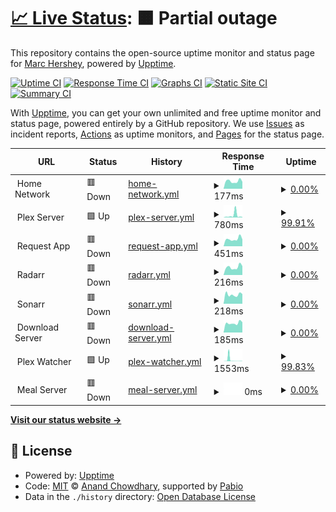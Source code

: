 # [📈 Live Status](https://status.hershey.co): <!--live status--> **🟧 Partial outage**

This repository contains the open-source uptime monitor and status page for [Marc Hershey](https://marc.hershey.co), powered by [Upptime](https://github.com/upptime/upptime).

[![Uptime CI](https://github.com/marchershey/status/workflows/Uptime%20CI/badge.svg)](https://github.com/marchershey/status/actions?query=workflow%3A%22Uptime+CI%22)
[![Response Time CI](https://github.com/marchershey/status/workflows/Response%20Time%20CI/badge.svg)](https://github.com/marchershey/status/actions?query=workflow%3A%22Response+Time+CI%22)
[![Graphs CI](https://github.com/marchershey/status/workflows/Graphs%20CI/badge.svg)](https://github.com/marchershey/status/actions?query=workflow%3A%22Graphs+CI%22)
[![Static Site CI](https://github.com/marchershey/status/workflows/Static%20Site%20CI/badge.svg)](https://github.com/marchershey/status/actions?query=workflow%3A%22Static+Site+CI%22)
[![Summary CI](https://github.com/marchershey/status/workflows/Summary%20CI/badge.svg)](https://github.com/marchershey/status/actions?query=workflow%3A%22Summary+CI%22)

With [Upptime](https://upptime.js.org), you can get your own unlimited and free uptime monitor and status page, powered entirely by a GitHub repository. We use [Issues](https://github.com/marchershey/status/issues) as incident reports, [Actions](https://github.com/marchershey/status/actions) as uptime monitors, and [Pages](https://status.hershey.co) for the status page.

<!--start: status pages-->
<!-- This summary is generated by Upptime (https://github.com/upptime/upptime) -->
<!-- Do not edit this manually, your changes will be overwritten -->
<!-- prettier-ignore -->
| URL | Status | History | Response Time | Uptime |
| --- | ------ | ------- | ------------- | ------ |
| <img alt="" src="https://icons.duckduckgo.com/ip3/null.ico" height="13"> Home Network | 🟥 Down | [home-network.yml](https://github.com/marchershey/status/commits/HEAD/history/home-network.yml) | <details><summary><img alt="Response time graph" src="./graphs/home-network/response-time-week.png" height="20"> 177ms</summary><br><a href="https://status.hershey.co/history/home-network"><img alt="Response time 566" src="https://img.shields.io/endpoint?url=https%3A%2F%2Fraw.githubusercontent.com%2Fmarchershey%2Fstatus%2FHEAD%2Fapi%2Fhome-network%2Fresponse-time.json"></a><br><a href="https://status.hershey.co/history/home-network"><img alt="24-hour response time 163" src="https://img.shields.io/endpoint?url=https%3A%2F%2Fraw.githubusercontent.com%2Fmarchershey%2Fstatus%2FHEAD%2Fapi%2Fhome-network%2Fresponse-time-day.json"></a><br><a href="https://status.hershey.co/history/home-network"><img alt="7-day response time 177" src="https://img.shields.io/endpoint?url=https%3A%2F%2Fraw.githubusercontent.com%2Fmarchershey%2Fstatus%2FHEAD%2Fapi%2Fhome-network%2Fresponse-time-week.json"></a><br><a href="https://status.hershey.co/history/home-network"><img alt="30-day response time 319" src="https://img.shields.io/endpoint?url=https%3A%2F%2Fraw.githubusercontent.com%2Fmarchershey%2Fstatus%2FHEAD%2Fapi%2Fhome-network%2Fresponse-time-month.json"></a><br><a href="https://status.hershey.co/history/home-network"><img alt="1-year response time 566" src="https://img.shields.io/endpoint?url=https%3A%2F%2Fraw.githubusercontent.com%2Fmarchershey%2Fstatus%2FHEAD%2Fapi%2Fhome-network%2Fresponse-time-year.json"></a></details> | <details><summary><a href="https://status.hershey.co/history/home-network">0.00%</a></summary><a href="https://status.hershey.co/history/home-network"><img alt="All-time uptime 36.12%" src="https://img.shields.io/endpoint?url=https%3A%2F%2Fraw.githubusercontent.com%2Fmarchershey%2Fstatus%2FHEAD%2Fapi%2Fhome-network%2Fuptime.json"></a><br><a href="https://status.hershey.co/history/home-network"><img alt="24-hour uptime 0.00%" src="https://img.shields.io/endpoint?url=https%3A%2F%2Fraw.githubusercontent.com%2Fmarchershey%2Fstatus%2FHEAD%2Fapi%2Fhome-network%2Fuptime-day.json"></a><br><a href="https://status.hershey.co/history/home-network"><img alt="7-day uptime 0.00%" src="https://img.shields.io/endpoint?url=https%3A%2F%2Fraw.githubusercontent.com%2Fmarchershey%2Fstatus%2FHEAD%2Fapi%2Fhome-network%2Fuptime-week.json"></a><br><a href="https://status.hershey.co/history/home-network"><img alt="30-day uptime 7.96%" src="https://img.shields.io/endpoint?url=https%3A%2F%2Fraw.githubusercontent.com%2Fmarchershey%2Fstatus%2FHEAD%2Fapi%2Fhome-network%2Fuptime-month.json"></a><br><a href="https://status.hershey.co/history/home-network"><img alt="1-year uptime 36.12%" src="https://img.shields.io/endpoint?url=https%3A%2F%2Fraw.githubusercontent.com%2Fmarchershey%2Fstatus%2FHEAD%2Fapi%2Fhome-network%2Fuptime-year.json"></a></details>
| <img alt="" src="https://icons.duckduckgo.com/ip3/null.ico" height="13"> Plex Server | 🟩 Up | [plex-server.yml](https://github.com/marchershey/status/commits/HEAD/history/plex-server.yml) | <details><summary><img alt="Response time graph" src="./graphs/plex-server/response-time-week.png" height="20"> 780ms</summary><br><a href="https://status.hershey.co/history/plex-server"><img alt="Response time 320" src="https://img.shields.io/endpoint?url=https%3A%2F%2Fraw.githubusercontent.com%2Fmarchershey%2Fstatus%2FHEAD%2Fapi%2Fplex-server%2Fresponse-time.json"></a><br><a href="https://status.hershey.co/history/plex-server"><img alt="24-hour response time 175" src="https://img.shields.io/endpoint?url=https%3A%2F%2Fraw.githubusercontent.com%2Fmarchershey%2Fstatus%2FHEAD%2Fapi%2Fplex-server%2Fresponse-time-day.json"></a><br><a href="https://status.hershey.co/history/plex-server"><img alt="7-day response time 780" src="https://img.shields.io/endpoint?url=https%3A%2F%2Fraw.githubusercontent.com%2Fmarchershey%2Fstatus%2FHEAD%2Fapi%2Fplex-server%2Fresponse-time-week.json"></a><br><a href="https://status.hershey.co/history/plex-server"><img alt="30-day response time 567" src="https://img.shields.io/endpoint?url=https%3A%2F%2Fraw.githubusercontent.com%2Fmarchershey%2Fstatus%2FHEAD%2Fapi%2Fplex-server%2Fresponse-time-month.json"></a><br><a href="https://status.hershey.co/history/plex-server"><img alt="1-year response time 320" src="https://img.shields.io/endpoint?url=https%3A%2F%2Fraw.githubusercontent.com%2Fmarchershey%2Fstatus%2FHEAD%2Fapi%2Fplex-server%2Fresponse-time-year.json"></a></details> | <details><summary><a href="https://status.hershey.co/history/plex-server">99.91%</a></summary><a href="https://status.hershey.co/history/plex-server"><img alt="All-time uptime 99.11%" src="https://img.shields.io/endpoint?url=https%3A%2F%2Fraw.githubusercontent.com%2Fmarchershey%2Fstatus%2FHEAD%2Fapi%2Fplex-server%2Fuptime.json"></a><br><a href="https://status.hershey.co/history/plex-server"><img alt="24-hour uptime 100.00%" src="https://img.shields.io/endpoint?url=https%3A%2F%2Fraw.githubusercontent.com%2Fmarchershey%2Fstatus%2FHEAD%2Fapi%2Fplex-server%2Fuptime-day.json"></a><br><a href="https://status.hershey.co/history/plex-server"><img alt="7-day uptime 99.91%" src="https://img.shields.io/endpoint?url=https%3A%2F%2Fraw.githubusercontent.com%2Fmarchershey%2Fstatus%2FHEAD%2Fapi%2Fplex-server%2Fuptime-week.json"></a><br><a href="https://status.hershey.co/history/plex-server"><img alt="30-day uptime 99.65%" src="https://img.shields.io/endpoint?url=https%3A%2F%2Fraw.githubusercontent.com%2Fmarchershey%2Fstatus%2FHEAD%2Fapi%2Fplex-server%2Fuptime-month.json"></a><br><a href="https://status.hershey.co/history/plex-server"><img alt="1-year uptime 99.11%" src="https://img.shields.io/endpoint?url=https%3A%2F%2Fraw.githubusercontent.com%2Fmarchershey%2Fstatus%2FHEAD%2Fapi%2Fplex-server%2Fuptime-year.json"></a></details>
| <img alt="" src="https://icons.duckduckgo.com/ip3/null.ico" height="13"> Request App | 🟥 Down | [request-app.yml](https://github.com/marchershey/status/commits/HEAD/history/request-app.yml) | <details><summary><img alt="Response time graph" src="./graphs/request-app/response-time-week.png" height="20"> 451ms</summary><br><a href="https://status.hershey.co/history/request-app"><img alt="Response time 524" src="https://img.shields.io/endpoint?url=https%3A%2F%2Fraw.githubusercontent.com%2Fmarchershey%2Fstatus%2FHEAD%2Fapi%2Frequest-app%2Fresponse-time.json"></a><br><a href="https://status.hershey.co/history/request-app"><img alt="24-hour response time 428" src="https://img.shields.io/endpoint?url=https%3A%2F%2Fraw.githubusercontent.com%2Fmarchershey%2Fstatus%2FHEAD%2Fapi%2Frequest-app%2Fresponse-time-day.json"></a><br><a href="https://status.hershey.co/history/request-app"><img alt="7-day response time 451" src="https://img.shields.io/endpoint?url=https%3A%2F%2Fraw.githubusercontent.com%2Fmarchershey%2Fstatus%2FHEAD%2Fapi%2Frequest-app%2Fresponse-time-week.json"></a><br><a href="https://status.hershey.co/history/request-app"><img alt="30-day response time 619" src="https://img.shields.io/endpoint?url=https%3A%2F%2Fraw.githubusercontent.com%2Fmarchershey%2Fstatus%2FHEAD%2Fapi%2Frequest-app%2Fresponse-time-month.json"></a><br><a href="https://status.hershey.co/history/request-app"><img alt="1-year response time 524" src="https://img.shields.io/endpoint?url=https%3A%2F%2Fraw.githubusercontent.com%2Fmarchershey%2Fstatus%2FHEAD%2Fapi%2Frequest-app%2Fresponse-time-year.json"></a></details> | <details><summary><a href="https://status.hershey.co/history/request-app">0.00%</a></summary><a href="https://status.hershey.co/history/request-app"><img alt="All-time uptime 40.52%" src="https://img.shields.io/endpoint?url=https%3A%2F%2Fraw.githubusercontent.com%2Fmarchershey%2Fstatus%2FHEAD%2Fapi%2Frequest-app%2Fuptime.json"></a><br><a href="https://status.hershey.co/history/request-app"><img alt="24-hour uptime 0.00%" src="https://img.shields.io/endpoint?url=https%3A%2F%2Fraw.githubusercontent.com%2Fmarchershey%2Fstatus%2FHEAD%2Fapi%2Frequest-app%2Fuptime-day.json"></a><br><a href="https://status.hershey.co/history/request-app"><img alt="7-day uptime 0.00%" src="https://img.shields.io/endpoint?url=https%3A%2F%2Fraw.githubusercontent.com%2Fmarchershey%2Fstatus%2FHEAD%2Fapi%2Frequest-app%2Fuptime-week.json"></a><br><a href="https://status.hershey.co/history/request-app"><img alt="30-day uptime 7.96%" src="https://img.shields.io/endpoint?url=https%3A%2F%2Fraw.githubusercontent.com%2Fmarchershey%2Fstatus%2FHEAD%2Fapi%2Frequest-app%2Fuptime-month.json"></a><br><a href="https://status.hershey.co/history/request-app"><img alt="1-year uptime 40.52%" src="https://img.shields.io/endpoint?url=https%3A%2F%2Fraw.githubusercontent.com%2Fmarchershey%2Fstatus%2FHEAD%2Fapi%2Frequest-app%2Fuptime-year.json"></a></details>
| <img alt="" src="https://icons.duckduckgo.com/ip3/null.ico" height="13"> Radarr | 🟥 Down | [radarr.yml](https://github.com/marchershey/status/commits/HEAD/history/radarr.yml) | <details><summary><img alt="Response time graph" src="./graphs/radarr/response-time-week.png" height="20"> 216ms</summary><br><a href="https://status.hershey.co/history/radarr"><img alt="Response time 352" src="https://img.shields.io/endpoint?url=https%3A%2F%2Fraw.githubusercontent.com%2Fmarchershey%2Fstatus%2FHEAD%2Fapi%2Fradarr%2Fresponse-time.json"></a><br><a href="https://status.hershey.co/history/radarr"><img alt="24-hour response time 245" src="https://img.shields.io/endpoint?url=https%3A%2F%2Fraw.githubusercontent.com%2Fmarchershey%2Fstatus%2FHEAD%2Fapi%2Fradarr%2Fresponse-time-day.json"></a><br><a href="https://status.hershey.co/history/radarr"><img alt="7-day response time 216" src="https://img.shields.io/endpoint?url=https%3A%2F%2Fraw.githubusercontent.com%2Fmarchershey%2Fstatus%2FHEAD%2Fapi%2Fradarr%2Fresponse-time-week.json"></a><br><a href="https://status.hershey.co/history/radarr"><img alt="30-day response time 213" src="https://img.shields.io/endpoint?url=https%3A%2F%2Fraw.githubusercontent.com%2Fmarchershey%2Fstatus%2FHEAD%2Fapi%2Fradarr%2Fresponse-time-month.json"></a><br><a href="https://status.hershey.co/history/radarr"><img alt="1-year response time 352" src="https://img.shields.io/endpoint?url=https%3A%2F%2Fraw.githubusercontent.com%2Fmarchershey%2Fstatus%2FHEAD%2Fapi%2Fradarr%2Fresponse-time-year.json"></a></details> | <details><summary><a href="https://status.hershey.co/history/radarr">0.00%</a></summary><a href="https://status.hershey.co/history/radarr"><img alt="All-time uptime 46.13%" src="https://img.shields.io/endpoint?url=https%3A%2F%2Fraw.githubusercontent.com%2Fmarchershey%2Fstatus%2FHEAD%2Fapi%2Fradarr%2Fuptime.json"></a><br><a href="https://status.hershey.co/history/radarr"><img alt="24-hour uptime 0.00%" src="https://img.shields.io/endpoint?url=https%3A%2F%2Fraw.githubusercontent.com%2Fmarchershey%2Fstatus%2FHEAD%2Fapi%2Fradarr%2Fuptime-day.json"></a><br><a href="https://status.hershey.co/history/radarr"><img alt="7-day uptime 0.00%" src="https://img.shields.io/endpoint?url=https%3A%2F%2Fraw.githubusercontent.com%2Fmarchershey%2Fstatus%2FHEAD%2Fapi%2Fradarr%2Fuptime-week.json"></a><br><a href="https://status.hershey.co/history/radarr"><img alt="30-day uptime 7.96%" src="https://img.shields.io/endpoint?url=https%3A%2F%2Fraw.githubusercontent.com%2Fmarchershey%2Fstatus%2FHEAD%2Fapi%2Fradarr%2Fuptime-month.json"></a><br><a href="https://status.hershey.co/history/radarr"><img alt="1-year uptime 46.13%" src="https://img.shields.io/endpoint?url=https%3A%2F%2Fraw.githubusercontent.com%2Fmarchershey%2Fstatus%2FHEAD%2Fapi%2Fradarr%2Fuptime-year.json"></a></details>
| <img alt="" src="https://icons.duckduckgo.com/ip3/null.ico" height="13"> Sonarr | 🟥 Down | [sonarr.yml](https://github.com/marchershey/status/commits/HEAD/history/sonarr.yml) | <details><summary><img alt="Response time graph" src="./graphs/sonarr/response-time-week.png" height="20"> 218ms</summary><br><a href="https://status.hershey.co/history/sonarr"><img alt="Response time 292" src="https://img.shields.io/endpoint?url=https%3A%2F%2Fraw.githubusercontent.com%2Fmarchershey%2Fstatus%2FHEAD%2Fapi%2Fsonarr%2Fresponse-time.json"></a><br><a href="https://status.hershey.co/history/sonarr"><img alt="24-hour response time 229" src="https://img.shields.io/endpoint?url=https%3A%2F%2Fraw.githubusercontent.com%2Fmarchershey%2Fstatus%2FHEAD%2Fapi%2Fsonarr%2Fresponse-time-day.json"></a><br><a href="https://status.hershey.co/history/sonarr"><img alt="7-day response time 218" src="https://img.shields.io/endpoint?url=https%3A%2F%2Fraw.githubusercontent.com%2Fmarchershey%2Fstatus%2FHEAD%2Fapi%2Fsonarr%2Fresponse-time-week.json"></a><br><a href="https://status.hershey.co/history/sonarr"><img alt="30-day response time 216" src="https://img.shields.io/endpoint?url=https%3A%2F%2Fraw.githubusercontent.com%2Fmarchershey%2Fstatus%2FHEAD%2Fapi%2Fsonarr%2Fresponse-time-month.json"></a><br><a href="https://status.hershey.co/history/sonarr"><img alt="1-year response time 292" src="https://img.shields.io/endpoint?url=https%3A%2F%2Fraw.githubusercontent.com%2Fmarchershey%2Fstatus%2FHEAD%2Fapi%2Fsonarr%2Fresponse-time-year.json"></a></details> | <details><summary><a href="https://status.hershey.co/history/sonarr">0.00%</a></summary><a href="https://status.hershey.co/history/sonarr"><img alt="All-time uptime 61.08%" src="https://img.shields.io/endpoint?url=https%3A%2F%2Fraw.githubusercontent.com%2Fmarchershey%2Fstatus%2FHEAD%2Fapi%2Fsonarr%2Fuptime.json"></a><br><a href="https://status.hershey.co/history/sonarr"><img alt="24-hour uptime 0.00%" src="https://img.shields.io/endpoint?url=https%3A%2F%2Fraw.githubusercontent.com%2Fmarchershey%2Fstatus%2FHEAD%2Fapi%2Fsonarr%2Fuptime-day.json"></a><br><a href="https://status.hershey.co/history/sonarr"><img alt="7-day uptime 0.00%" src="https://img.shields.io/endpoint?url=https%3A%2F%2Fraw.githubusercontent.com%2Fmarchershey%2Fstatus%2FHEAD%2Fapi%2Fsonarr%2Fuptime-week.json"></a><br><a href="https://status.hershey.co/history/sonarr"><img alt="30-day uptime 7.96%" src="https://img.shields.io/endpoint?url=https%3A%2F%2Fraw.githubusercontent.com%2Fmarchershey%2Fstatus%2FHEAD%2Fapi%2Fsonarr%2Fuptime-month.json"></a><br><a href="https://status.hershey.co/history/sonarr"><img alt="1-year uptime 61.08%" src="https://img.shields.io/endpoint?url=https%3A%2F%2Fraw.githubusercontent.com%2Fmarchershey%2Fstatus%2FHEAD%2Fapi%2Fsonarr%2Fuptime-year.json"></a></details>
| <img alt="" src="https://icons.duckduckgo.com/ip3/null.ico" height="13"> Download Server | 🟥 Down | [download-server.yml](https://github.com/marchershey/status/commits/HEAD/history/download-server.yml) | <details><summary><img alt="Response time graph" src="./graphs/download-server/response-time-week.png" height="20"> 185ms</summary><br><a href="https://status.hershey.co/history/download-server"><img alt="Response time 275" src="https://img.shields.io/endpoint?url=https%3A%2F%2Fraw.githubusercontent.com%2Fmarchershey%2Fstatus%2FHEAD%2Fapi%2Fdownload-server%2Fresponse-time.json"></a><br><a href="https://status.hershey.co/history/download-server"><img alt="24-hour response time 202" src="https://img.shields.io/endpoint?url=https%3A%2F%2Fraw.githubusercontent.com%2Fmarchershey%2Fstatus%2FHEAD%2Fapi%2Fdownload-server%2Fresponse-time-day.json"></a><br><a href="https://status.hershey.co/history/download-server"><img alt="7-day response time 185" src="https://img.shields.io/endpoint?url=https%3A%2F%2Fraw.githubusercontent.com%2Fmarchershey%2Fstatus%2FHEAD%2Fapi%2Fdownload-server%2Fresponse-time-week.json"></a><br><a href="https://status.hershey.co/history/download-server"><img alt="30-day response time 201" src="https://img.shields.io/endpoint?url=https%3A%2F%2Fraw.githubusercontent.com%2Fmarchershey%2Fstatus%2FHEAD%2Fapi%2Fdownload-server%2Fresponse-time-month.json"></a><br><a href="https://status.hershey.co/history/download-server"><img alt="1-year response time 275" src="https://img.shields.io/endpoint?url=https%3A%2F%2Fraw.githubusercontent.com%2Fmarchershey%2Fstatus%2FHEAD%2Fapi%2Fdownload-server%2Fresponse-time-year.json"></a></details> | <details><summary><a href="https://status.hershey.co/history/download-server">0.00%</a></summary><a href="https://status.hershey.co/history/download-server"><img alt="All-time uptime 38.60%" src="https://img.shields.io/endpoint?url=https%3A%2F%2Fraw.githubusercontent.com%2Fmarchershey%2Fstatus%2FHEAD%2Fapi%2Fdownload-server%2Fuptime.json"></a><br><a href="https://status.hershey.co/history/download-server"><img alt="24-hour uptime 0.00%" src="https://img.shields.io/endpoint?url=https%3A%2F%2Fraw.githubusercontent.com%2Fmarchershey%2Fstatus%2FHEAD%2Fapi%2Fdownload-server%2Fuptime-day.json"></a><br><a href="https://status.hershey.co/history/download-server"><img alt="7-day uptime 0.00%" src="https://img.shields.io/endpoint?url=https%3A%2F%2Fraw.githubusercontent.com%2Fmarchershey%2Fstatus%2FHEAD%2Fapi%2Fdownload-server%2Fuptime-week.json"></a><br><a href="https://status.hershey.co/history/download-server"><img alt="30-day uptime 7.96%" src="https://img.shields.io/endpoint?url=https%3A%2F%2Fraw.githubusercontent.com%2Fmarchershey%2Fstatus%2FHEAD%2Fapi%2Fdownload-server%2Fuptime-month.json"></a><br><a href="https://status.hershey.co/history/download-server"><img alt="1-year uptime 38.60%" src="https://img.shields.io/endpoint?url=https%3A%2F%2Fraw.githubusercontent.com%2Fmarchershey%2Fstatus%2FHEAD%2Fapi%2Fdownload-server%2Fuptime-year.json"></a></details>
| <img alt="" src="https://icons.duckduckgo.com/ip3/null.ico" height="13"> Plex Watcher | 🟩 Up | [plex-watcher.yml](https://github.com/marchershey/status/commits/HEAD/history/plex-watcher.yml) | <details><summary><img alt="Response time graph" src="./graphs/plex-watcher/response-time-week.png" height="20"> 1553ms</summary><br><a href="https://status.hershey.co/history/plex-watcher"><img alt="Response time 371" src="https://img.shields.io/endpoint?url=https%3A%2F%2Fraw.githubusercontent.com%2Fmarchershey%2Fstatus%2FHEAD%2Fapi%2Fplex-watcher%2Fresponse-time.json"></a><br><a href="https://status.hershey.co/history/plex-watcher"><img alt="24-hour response time 157" src="https://img.shields.io/endpoint?url=https%3A%2F%2Fraw.githubusercontent.com%2Fmarchershey%2Fstatus%2FHEAD%2Fapi%2Fplex-watcher%2Fresponse-time-day.json"></a><br><a href="https://status.hershey.co/history/plex-watcher"><img alt="7-day response time 1553" src="https://img.shields.io/endpoint?url=https%3A%2F%2Fraw.githubusercontent.com%2Fmarchershey%2Fstatus%2FHEAD%2Fapi%2Fplex-watcher%2Fresponse-time-week.json"></a><br><a href="https://status.hershey.co/history/plex-watcher"><img alt="30-day response time 649" src="https://img.shields.io/endpoint?url=https%3A%2F%2Fraw.githubusercontent.com%2Fmarchershey%2Fstatus%2FHEAD%2Fapi%2Fplex-watcher%2Fresponse-time-month.json"></a><br><a href="https://status.hershey.co/history/plex-watcher"><img alt="1-year response time 371" src="https://img.shields.io/endpoint?url=https%3A%2F%2Fraw.githubusercontent.com%2Fmarchershey%2Fstatus%2FHEAD%2Fapi%2Fplex-watcher%2Fresponse-time-year.json"></a></details> | <details><summary><a href="https://status.hershey.co/history/plex-watcher">99.83%</a></summary><a href="https://status.hershey.co/history/plex-watcher"><img alt="All-time uptime 56.34%" src="https://img.shields.io/endpoint?url=https%3A%2F%2Fraw.githubusercontent.com%2Fmarchershey%2Fstatus%2FHEAD%2Fapi%2Fplex-watcher%2Fuptime.json"></a><br><a href="https://status.hershey.co/history/plex-watcher"><img alt="24-hour uptime 100.00%" src="https://img.shields.io/endpoint?url=https%3A%2F%2Fraw.githubusercontent.com%2Fmarchershey%2Fstatus%2FHEAD%2Fapi%2Fplex-watcher%2Fuptime-day.json"></a><br><a href="https://status.hershey.co/history/plex-watcher"><img alt="7-day uptime 99.83%" src="https://img.shields.io/endpoint?url=https%3A%2F%2Fraw.githubusercontent.com%2Fmarchershey%2Fstatus%2FHEAD%2Fapi%2Fplex-watcher%2Fuptime-week.json"></a><br><a href="https://status.hershey.co/history/plex-watcher"><img alt="30-day uptime 86.11%" src="https://img.shields.io/endpoint?url=https%3A%2F%2Fraw.githubusercontent.com%2Fmarchershey%2Fstatus%2FHEAD%2Fapi%2Fplex-watcher%2Fuptime-month.json"></a><br><a href="https://status.hershey.co/history/plex-watcher"><img alt="1-year uptime 56.34%" src="https://img.shields.io/endpoint?url=https%3A%2F%2Fraw.githubusercontent.com%2Fmarchershey%2Fstatus%2FHEAD%2Fapi%2Fplex-watcher%2Fuptime-year.json"></a></details>
| <img alt="" src="https://icons.duckduckgo.com/ip3/null.ico" height="13"> Meal Server | 🟥 Down | [meal-server.yml](https://github.com/marchershey/status/commits/HEAD/history/meal-server.yml) | <details><summary><img alt="Response time graph" src="./graphs/meal-server/response-time-week.png" height="20"> 0ms</summary><br><a href="https://status.hershey.co/history/meal-server"><img alt="Response time 212" src="https://img.shields.io/endpoint?url=https%3A%2F%2Fraw.githubusercontent.com%2Fmarchershey%2Fstatus%2FHEAD%2Fapi%2Fmeal-server%2Fresponse-time.json"></a><br><a href="https://status.hershey.co/history/meal-server"><img alt="24-hour response time 0" src="https://img.shields.io/endpoint?url=https%3A%2F%2Fraw.githubusercontent.com%2Fmarchershey%2Fstatus%2FHEAD%2Fapi%2Fmeal-server%2Fresponse-time-day.json"></a><br><a href="https://status.hershey.co/history/meal-server"><img alt="7-day response time 0" src="https://img.shields.io/endpoint?url=https%3A%2F%2Fraw.githubusercontent.com%2Fmarchershey%2Fstatus%2FHEAD%2Fapi%2Fmeal-server%2Fresponse-time-week.json"></a><br><a href="https://status.hershey.co/history/meal-server"><img alt="30-day response time 0" src="https://img.shields.io/endpoint?url=https%3A%2F%2Fraw.githubusercontent.com%2Fmarchershey%2Fstatus%2FHEAD%2Fapi%2Fmeal-server%2Fresponse-time-month.json"></a><br><a href="https://status.hershey.co/history/meal-server"><img alt="1-year response time 212" src="https://img.shields.io/endpoint?url=https%3A%2F%2Fraw.githubusercontent.com%2Fmarchershey%2Fstatus%2FHEAD%2Fapi%2Fmeal-server%2Fresponse-time-year.json"></a></details> | <details><summary><a href="https://status.hershey.co/history/meal-server">0.00%</a></summary><a href="https://status.hershey.co/history/meal-server"><img alt="All-time uptime 35.66%" src="https://img.shields.io/endpoint?url=https%3A%2F%2Fraw.githubusercontent.com%2Fmarchershey%2Fstatus%2FHEAD%2Fapi%2Fmeal-server%2Fuptime.json"></a><br><a href="https://status.hershey.co/history/meal-server"><img alt="24-hour uptime 0.00%" src="https://img.shields.io/endpoint?url=https%3A%2F%2Fraw.githubusercontent.com%2Fmarchershey%2Fstatus%2FHEAD%2Fapi%2Fmeal-server%2Fuptime-day.json"></a><br><a href="https://status.hershey.co/history/meal-server"><img alt="7-day uptime 0.00%" src="https://img.shields.io/endpoint?url=https%3A%2F%2Fraw.githubusercontent.com%2Fmarchershey%2Fstatus%2FHEAD%2Fapi%2Fmeal-server%2Fuptime-week.json"></a><br><a href="https://status.hershey.co/history/meal-server"><img alt="30-day uptime 7.96%" src="https://img.shields.io/endpoint?url=https%3A%2F%2Fraw.githubusercontent.com%2Fmarchershey%2Fstatus%2FHEAD%2Fapi%2Fmeal-server%2Fuptime-month.json"></a><br><a href="https://status.hershey.co/history/meal-server"><img alt="1-year uptime 35.66%" src="https://img.shields.io/endpoint?url=https%3A%2F%2Fraw.githubusercontent.com%2Fmarchershey%2Fstatus%2FHEAD%2Fapi%2Fmeal-server%2Fuptime-year.json"></a></details>

<!--end: status pages-->

[**Visit our status website →**](https://status.hershey.co)

## 📄 License

- Powered by: [Upptime](https://github.com/upptime/upptime)
- Code: [MIT](./LICENSE) © [Anand Chowdhary](https://anandchowdhary.com), supported by [Pabio](https://pabio.com)
- Data in the `./history` directory: [Open Database License](https://opendatacommons.org/licenses/odbl/1-0/)
